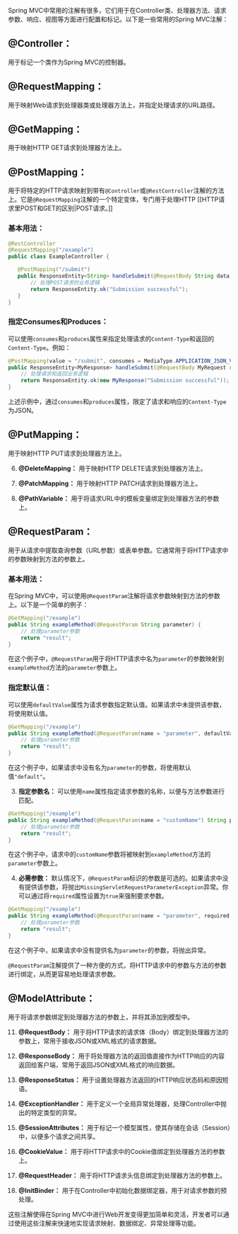 Spring MVC中常用的注解有很多，它们用于在Controller类、处理器方法、请求参数、响应、视图等方面进行配置和标记。以下是一些常用的Spring MVC注解：

## @Controller：
用于标记一个类作为Spring MVC的控制器。
## @RequestMapping：
用于映射Web请求到处理器类或处理器方法上，并指定处理请求的URL路径。
## @GetMapping：
用于映射HTTP GET请求到处理器方法上。
## @PostMapping：
用于将特定的HTTP请求映射到带有`@Controller`或`@RestController`注解的方法上。它是`@RequestMapping`注解的一个特定变体，专门用于处理HTTP [[HTTP请求里POST和GET的区别|POST请求。]]
### 基本用法：
```java
@RestController
@RequestMapping("/example")
public class ExampleController {

   @PostMapping("/submit")
   public ResponseEntity<String> handleSubmit(@RequestBody String data) {
	   // 处理POST请求的业务逻辑
	   return ResponseEntity.ok("Submission successful");
   }
}
```
### 指定Consumes和Produces：
可以使用`consumes`和`produces`属性来指定处理请求的`Content-Type`和返回的`Content-Type`。例如：
   ```java
   @PostMapping(value = "/submit", consumes = MediaType.APPLICATION_JSON_VALUE, produces = MediaType.APPLICATION_JSON_VALUE)
   public ResponseEntity<MyResponse> handleSubmit(@RequestBody MyRequest request) {
       // 处理请求和返回业务逻辑
       return ResponseEntity.ok(new MyResponse("Submission successful"));
   }
   ```
上述示例中，通过`consumes`和`produces`属性，限定了请求和响应的`Content-Type`为JSON。
## @PutMapping：
用于映射HTTP PUT请求到处理器方法上。

6. **@DeleteMapping：** 用于映射HTTP DELETE请求到处理器方法上。

7. **@PatchMapping：** 用于映射HTTP PATCH请求到处理器方法上。

8. **@PathVariable：** 用于将请求URL中的模板变量绑定到处理器方法的参数上。

## @RequestParam：
用于从请求中提取查询参数（URL参数）或表单参数。它通常用于将HTTP请求中的参数映射到方法的参数上。
### 基本用法：
在Spring MVC中，可以使用`@RequestParam`注解将请求参数映射到方法的参数上。以下是一个简单的例子：
```java
@GetMapping("/example")
public String exampleMethod(@RequestParam String parameter) {
	// 处理parameter参数
	return "result";
}
```
在这个例子中，`@RequestParam`用于将HTTP请求中名为`parameter`的参数映射到`exampleMethod`方法的`parameter`参数上。
### 指定默认值：
可以使用`defaultValue`属性为请求参数指定默认值。如果请求中未提供该参数，将使用默认值。

```java
@GetMapping("/example")
public String exampleMethod(@RequestParam(name = "parameter", defaultValue = "default") String parameter) {
	// 处理parameter参数
	return "result";
}
```

在这个例子中，如果请求中没有名为`parameter`的参数，将使用默认值`"default"`。

3. **指定参数名：**
可以使用`name`属性指定请求参数的名称，以便与方法参数进行匹配。

```java
@GetMapping("/example")
public String exampleMethod(@RequestParam(name = "customName") String parameter) {
	// 处理parameter参数
	return "result";
}
```

在这个例子中，请求中的`customName`参数将被映射到`exampleMethod`方法的`parameter`参数上。

4. **必需参数：**
默认情况下，`@RequestParam`标识的参数是可选的。如果请求中没有提供该参数，将抛出`MissingServletRequestParameterException`异常。你可以通过将`required`属性设置为`true`来强制要求参数。

```java
@GetMapping("/example")
public String exampleMethod(@RequestParam(name = "parameter", required = true) String parameter) {
	// 处理parameter参数
	return "result";
}
```

在这个例子中，如果请求中没有提供名为`parameter`的参数，将抛出异常。

`@RequestParam`注解提供了一种方便的方式，将HTTP请求中的参数与方法的参数进行绑定，从而更容易地处理请求参数。
## @ModelAttribute：
用于将请求参数绑定到处理器方法的参数上，并将其添加到模型中。

11. **@RequestBody：** 用于将HTTP请求的请求体（Body）绑定到处理器方法的参数上，常用于接收JSON或XML格式的请求数据。

12. **@ResponseBody：** 用于将处理器方法的返回值直接作为HTTP响应的内容返回给客户端，常用于返回JSON或XML格式的响应数据。

13. **@ResponseStatus：** 用于设置处理器方法返回的HTTP响应状态码和原因短语。

14. **@ExceptionHandler：** 用于定义一个全局异常处理器，处理Controller中抛出的特定类型的异常。

15. **@SessionAttributes：** 用于标记一个模型属性，使其存储在会话（Session）中，以便多个请求之间共享。

16. **@CookieValue：** 用于将HTTP请求中的Cookie值绑定到处理器方法的参数上。

17. **@RequestHeader：** 用于将HTTP请求头信息绑定到处理器方法的参数上。

18. **@InitBinder：** 用于在Controller中初始化数据绑定器，用于对请求参数的预处理。

这些注解使得在Spring MVC中进行Web开发变得更加简单和灵活，开发者可以通过使用这些注解来快速地实现请求映射、数据绑定、异常处理等功能。